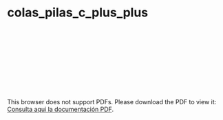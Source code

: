 # colas_pilas_c_plus_plus

<object data="https://jorgeabad.github.io/colas_pilas_c_plus_plus/Doc.pdf" type="application/pdf" width="700px" height="700px">
<embed src="https://jorgeabad.github.io/colas_pilas_c_plus_plus/Doc.pdf">
        <p>This browser does not support PDFs. Please download the PDF to view it: <a href="https://jorgeabad.github.io/colas_pilas_c_plus_plus/Doc.pdf">Consulta aqui la documentación PDF</a>.</p>
    </embed>
</object>